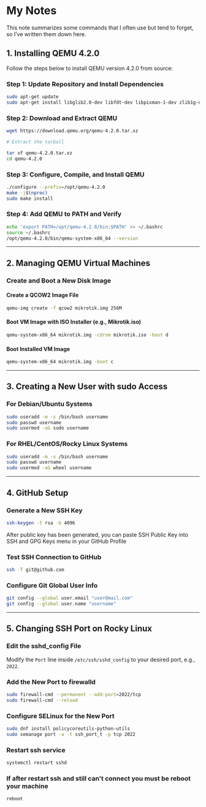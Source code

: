 # My Notes

This note summarizes some commands that I often use but tend to forget, so I’ve written them down here.

## 1. Installing QEMU 4.2.0

Follow the steps below to install QEMU version 4.2.0 from source:

### Step 1: Update Repository and Install Dependencies

```bash
sudo apt-get update
sudo apt-get install libglib2.0-dev libfdt-dev libpixman-1-dev zlib1g-dev ninja-build
```

### Step 2: Download and Extract QEMU

```bash
wget https://download.qemu.org/qemu-4.2.0.tar.xz

# Extract the tarball

tar xf qemu-4.2.0.tar.xz
cd qemu-4.2.0
```

### Step 3: Configure, Compile, and Install QEMU

```bash
./configure --prefix=/opt/qemu-4.2.0
make -j$(nproc)
sudo make install
```

### Step 4: Add QEMU to PATH and Verify

```bash
echo 'export PATH=/opt/qemu-4.2.0/bin:$PATH' >> ~/.bashrc
source ~/.bashrc
/opt/qemu-4.2.0/bin/qemu-system-x86_64 --version
```

---

## 2. Managing QEMU Virtual Machines

### Create and Boot a New Disk Image

#### Create a QCOW2 Image File

```bash
qemu-img create -f qcow2 mikrotik.img 256M
```

#### Boot VM Image with ISO Installer (e.g., Mikrotik.iso)

```bash
qemu-system-x86_64 mikrotik.img -cdrom mikrotik.iso -boot d
```

#### Boot Installed VM Image

```bash
qemu-system-x86_64 mikrotik.img -boot c
```

---

## 3. Creating a New User with sudo Access

### For Debian/Ubuntu Systems

```bash
sudo useradd -m -s /bin/bash username
sudo passwd username
sudo usermod -aG sudo username
```

### For RHEL/CentOS/Rocky Linux Systems

```bash
sudo useradd -m -s /bin/bash username
sudo passwd username
sudo usermod -aG wheel username
```

---

## 4. GitHub Setup

### Generate a New SSH Key

```bash
ssh-keygen -t rsa -b 4096
```
After public key has been generated, you can paste SSH Public Key into SSH and GPG Keys menu in your GitHub Profile

### Test SSH Connection to GitHub

```bash
ssh -T git@github.com
```

### Configure Git Global User Info

```bash
git config --global user.email "user@mail.com"
git config --global user.name "username"
```

---

## 5. Changing SSH Port on Rocky Linux

### Edit the sshd\_config File

Modify the `Port` line inside `/etc/ssh/sshd_config` to your desired port, e.g., `2022`.

### Add the New Port to firewalld

```bash
sudo firewall-cmd --permanent --add-port=2022/tcp
sudo firewall-cmd --reload
```

### Configure SELinux for the New Port

```bash
sudo dnf install policycoreutils-python-utils
sudo semanage port -a -t ssh_port_t -p tcp 2022
```

### Restart ssh service

```bash
systemctl restart sshd
```

### If after restart ssh and still can't connect you must be reboot your machine

```bash
reboot
```
